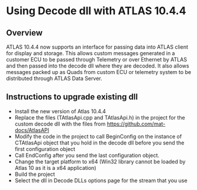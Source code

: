 # Using Decode dll with ATLAS 10.4.4

## Overview

ATLAS 10.4.4 now supports an interface for passing data into ATLAS client for display and storage. 
This allows custom messages generated in a customer ECU to be passed through Telemetry or over Ethernet by ATLAS and then passed into the decode dll where they are decoded. 
It also allows messages packed up as Quads from custom ECU or telemetry system to be distributed through ATLAS Data Server.

## Instructions to upgrade existing dll 

* Install the new version of Atlas 10.4.4
* Replace the files (TAtlasApi.cpp and TAtlasApi.h) in the project for the custom decode dll with the files from https://github.com/mat-docs/AtlasAPI
* Modify the code in the project to call BeginConfig on the instance of CTAtlasApi object that you hold in the decode dll before you send the first configuration object
* Call EndConfig after you send the last configuration object. 
* Change the target platform to x64 (Win32 library cannot be loaded by Atlas 10 as it is a x64 application)
* Build the project
* Select the dll in Decode DLLs options page for the stream that you use
